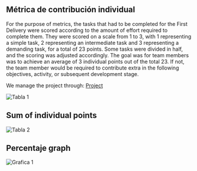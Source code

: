 ## Métrica de contribución individual

For the purpose of metrics, the tasks that had to be completed for the First Delivery were scored according to the amount of effort required to complete them. They were scored on a scale from 1 to 3, with 1 representing a simple task, 2 representing an intermediate task and 3 representing a demanding task, for a total of 23 points. Some tasks were divided in half, and the scoring was adjusted accordingly. The goal was for team members was to achieve an average of 3 individual points out of the total 23. If not, the team member would be required to contribute extra in the following objectives, activity, or subsequent development stage.



We manage the project through:  [Project](https://github.com/users/EduardoMatos05/projects/2)



![Tabla 1](https://alumnosuady-my.sharepoint.com/:i:/g/personal/a20200593_alumnos_uady_mx/EYclo3FWeAxLv4gYnGS4xZcB2xkUz6rJ5rCXJeRNBD8bvw?e=0Dsvq7)

## Sum of individual points


![Tabla 2](https://alumnosuady-my.sharepoint.com/personal/a20200593_alumnos_uady_mx/Documents/tabla%201.png)

## Percentaje graph


![Grafica 1](https://alumnosuady-my.sharepoint.com/:i:/g/personal/a20200593_alumnos_uady_mx/EU13Jn_uIQVEoTHmRixycRQBRKgX9w3G2cLG4-QwYOaLkA?e=R2AHX7)


